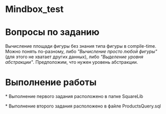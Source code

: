 # Mindbox_test

<h1> Вопросы по заданию </h1>
Вычисление площади фигуры без знания типа фигуры в compile-time. Можно понять по-разному, либо <i>"Вычисление просто любой фигуры"</i> (для этого не хватает других данных),
либо <i>"Выделение уровня абстракции"</i>. Предположим, что нужен уровень абстракции.

<h1> Выполнение работы </h1>
* Выполнение первого задания расположено в папке SquareLib
<p></p>
* Выполнение второго задания расположено в файле ProductsQuery.sql

